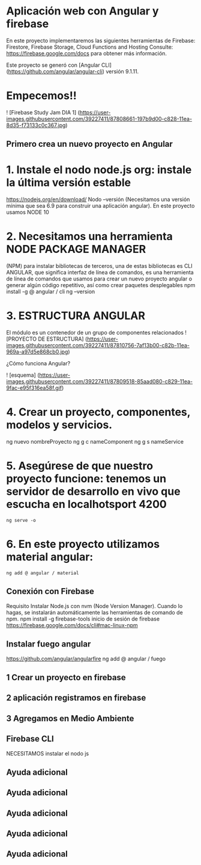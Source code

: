 # Aplicación web con Angular y firebase
En este proyecto implementaremos las siguientes herramientas de Firebase:  Firestore, Firebase Storage, Cloud Functions and Hosting
Consulte: https://firebase.google.com/docs para obtener más información.

Este proyecto se generó con [Angular CLI] (https://github.com/angular/angular-cli) versión 9.1.11.
# Empecemos!!
! [Firebase Study Jam DIA 1] (https://user-images.githubusercontent.com/39227411/87808661-197b9d00-c828-11ea-8d35-f73133c0c367.jpg)
## Primero crea un nuevo proyecto en Angular
# 1. Instale el nodo node.js org: instale la última versión estable
  https://nodejs.org/en/download/
  Nodo –versión
(Necesitamos una versión mínima que sea 6.9 para construir una aplicación angular). En este proyecto usamos NODE 10
# 2. Necesitamos una herramienta NODE PACKAGE MANAGER
(NPM) para instalar bibliotecas de terceros, una de estas bibliotecas es CLI ANGULAR, que significa interfaz de línea de comandos, es una herramienta de línea de comandos que usamos para crear un nuevo proyecto angular o generar algún código repetitivo, así como crear paquetes desplegables
   npm install -g @ angular / cli
   ng –version
# 3. ESTRUCTURA ANGULAR
El módulo es un contenedor de un grupo de componentes relacionados
! [PROYECTO DE ESTRUCTURA] (https://user-images.githubusercontent.com/39227411/87810756-7af13b00-c82b-11ea-969a-a97d5e868cb0.jpg)

¿Cómo funciona Angular?

! [esquema] (https://user-images.githubusercontent.com/39227411/87809518-85aad080-c829-11ea-9fac-e95f316ea58f.gif)
# 4. Crear un proyecto, componentes, modelos y servicios.
  ng nuevo nombreProyecto
  ng g c nameComponent
  ng g s nameService
  
# 5. Asegúrese de que nuestro proyecto funcione: tenemos un servidor de desarrollo en vivo que escucha en localhotsport 4200
    ng serve -o
# 6. En este proyecto utilizamos material angular:
    ng add @ angular / material

## Conexión con Firebase
Requisito Instalar Node.js con nvm (Node Version Manager).
Cuando lo hagas, se instalarán automáticamente las herramientas de comando de npm.
npm install -g firebase-tools
inicio de sesión de firebase
https://firebase.google.com/docs/cli#mac-linux-npm
## Instalar fuego angular
https://github.com/angular/angularfire
ng add @ angular / fuego
## 1 Crear un proyecto en firebase
## 2 aplicación registramos en firebase
## 3 Agregamos en Medio Ambiente
## Firebase CLI


NECESITAMOS instalar el nodo js
## Ayuda adicional
## Ayuda adicional
## Ayuda adicional
## Ayuda adicional
## Ayuda adicional
